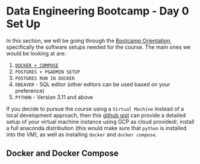 # Data Engineering Bootcamp - Day 0 Set Up

In this section, we will be going through the [Bootcamp Orientation](https://www.youtube.com/watch?v=9Ng5juIg7LY&t=8s), specifically the software setups needed for the course. The main ones we would be looking at are:
1. [`DOCKER + COMPOSE`](#docker-and-docker-compose)
2. `POSTGRES + PGADMIN SETUP`
3. `POSTGRES RUN IN DOCKER`
4. `DBEAVER` - SQL editor (other editors can be used based on your preference)
5. `PYTHON` - Version 3.11 and above

If you decide to pursue the course using a `Virtual Machine` instead of a local development approach, then this [github gist](https://gist.github.com/peterchettiar/6e719cd2bbdb3e6aae4e6d1895670687) can provide a detailed setup of your virtual machine instance using GCP as cloud providedr, install a full anaconda distribution (this would make sure that `python` is installed into the VM), as well as installing `docker` and `docker compose`. 

## Docker and Docker Compose
